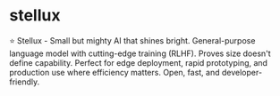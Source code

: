 # stellux
⭐ Stellux - Small but mighty AI that shines bright.  General-purpose language model with cutting-edge training (RLHF). Proves size doesn't define capability. Perfect for edge deployment, rapid prototyping, and production use where efficiency matters. Open, fast, and developer-friendly.
